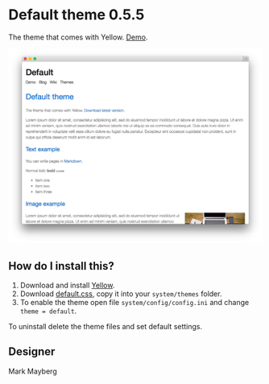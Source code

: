 Default theme 0.5.5
===================
The theme that comes with Yellow. [Demo](http://demo.datenstrom.se/themes/default-theme).

![Screenshot](default-theme.jpg?raw=true)

How do I install this?
----------------------
1. Download and install [Yellow](https://github.com/datenstrom/yellow/).  
2. Download [default.css](default.css?raw=true), copy it into your `system/themes` folder.  
3. To enable the theme open file `system/config/config.ini` and change `theme = default`.  

To uninstall delete the theme files and set default settings.

Designer
--------
Mark Mayberg

